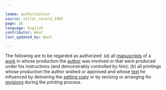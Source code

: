 ```yaml
---

lemma: authorization
source: zeller_record_1995
page: 26
language: English
contributor: Wout
last_updated_by: Wout

---
```


The following are to be regarded as authorized: (_a_) all [manuscripts](manuscript.html) of a [work](work.html) in whose production the [author](author.html) was involved or that were produced under his instructions (and demonstrably controlled by him); (_b_) all printings whose production the author wished or approved and whose [text](text.html) he influenced by delivering the [setting copy](settingCopy.html) or by revising or arranging for [revisions](revision.html) during the printing process.
